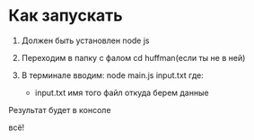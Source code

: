# Как запускать

1. Должен быть установлен node js

2. Переходим в папку с фалом cd huffman(если ты не в ней)

3. В терминале вводим: node main.js input.txt
где:
    - input.txt имя того файл откуда берем данные


Результат будет в консоле

всё!